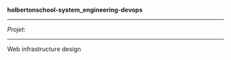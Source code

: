 **holbertonschool-system_engineering-devops**
____________
*Projet:*
____________
Web infrastructure design
